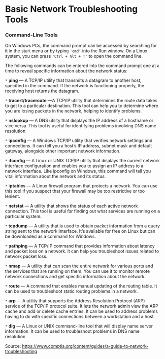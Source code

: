 # Basic Network Troubleshooting Tools         


### Command-Line Tools        
On Windows PCs, the command prompt can be accessed by searching for it in the start menu or by typing `'cmd'` into the Run window. On a Linux system, you can press `'Ctrl + Alt + T'` to open the command line.        


The following commands can be entered into the command prompt one at a time to reveal specific information about the network status:       

`*` **ping** — A TCP/IP utility that transmits a datagram to another host, specified in the command. If the network is functioning properly, the receiving host returns the datagram.        

`*` **tracert/traceroute** —A TCP/IP utility that determines the route data takes to get to a particular destination. This tool can help you to determine where you are losing packets in the network, helping to identify problems.    

`*` **nslookup** — A DNS utility that displays the IP address of a hostname or vice versa. This tool is useful for identifying problems involving DNS name resolution.     

`*` **ipconfig** — A Windows TCP/IP utility that verifies network settings and connections. It can tell you a host’s IP address, subnet mask and default gateway, alongside other important network information.      

`*` **ifconfig** — A Linux or UNIX TCP/IP utility that displays the current network interface configuration and enables you to assign an IP address to a network interface. Like ipconfig on Windows, this command will tell you vital information about the network and its status.      

`*` **iptables** — A Linux firewall program that protects a network. You can use this tool if you suspect that your firewall may be too restrictive or too lenient.    

`*` **netstat** — A utility that shows the status of each active network connection. This tool is useful for finding out what services are running on a particular system.     

`*` **tcpdump** — A utility that is used to obtain packet information from a query string sent to the network interface. It’s available for free on Linux but can be downloaded as a command for Windows.     

`*` **pathping** — A TCP/IP command that provides information about latency and packet loss on a network. It can help you troubleshoot issues related to network packet loss.     

`*` **nmap** — A utility that can scan the entire network for various ports and the services that are running on them. You can use it to monitor remote network connections and get specific information about the network.    

`*` **route** — A command that enables manual updating of the routing table. It can be used to troubleshoot static routing problems in a network.    

`*` **arp** — A utility that supports the Address Resolution Protocol (ARP) service of the TCP/IP protocol suite. It lets the network admin view the ARP cache and add or delete cache entries. It can be used to address problems having to do with specific connections between a workstation and a host.     

`*` **dig** — A Linux or UNIX command-line tool that will display name server information. It can be used to troubleshoot problems in DNS name resolution.                  
      








 Source:  https://www.comptia.org/content/guides/a-guide-to-network-troubleshooting
